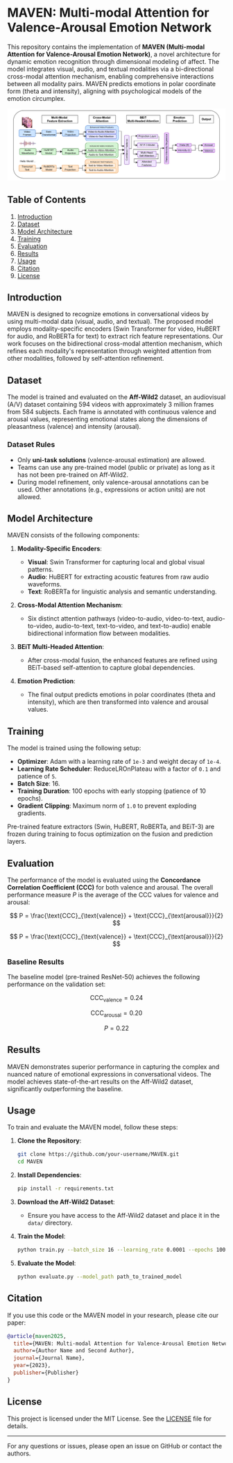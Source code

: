 # MAVEN: Multi-modal Attention for Valence-Arousal Emotion Network

This repository contains the implementation of **MAVEN (Multi-modal Attention for Valence-Arousal Emotion Network)**, a novel architecture for dynamic emotion recognition through dimensional modeling of affect. The model integrates visual, audio, and textual modalities via a bi-directional cross-modal attention mechanism, enabling comprehensive interactions between all modality pairs. MAVEN predicts emotions in polar coordinate form (theta and intensity), aligning with psychological models of the emotion circumplex.

![Architecture Diagram](architecture.jpg)

## Table of Contents
1. [Introduction](#introduction)
2. [Dataset](#dataset)
3. [Model Architecture](#model-architecture)
4. [Training](#training)
5. [Evaluation](#evaluation)
6. [Results](#results)
7. [Usage](#usage)
8. [Citation](#citation)
9. [License](#license)

## Introduction
MAVEN is designed to recognize emotions in conversational videos by using multi-modal data (visual, audio, and textual). The proposed model employs modality-specific encoders (Swin Transformer for video, HuBERT for audio, and RoBERTa for text) to extract rich feature representations. Our work focuses on the bidirectional cross-modal attention mechanism, which refines each modality's representation through weighted attention from other modalities, followed by self-attention refinement.

## Dataset
The model is trained and evaluated on the **Aff-Wild2** dataset, an audiovisual (A/V) dataset containing 594 videos with approximately 3 million frames from 584 subjects. Each frame is annotated with continuous valence and arousal values, representing emotional states along the dimensions of pleasantness (valence) and intensity (arousal).

### Dataset Rules
- Only **uni-task solutions** (valence-arousal estimation) are allowed.
- Teams can use any pre-trained model (public or private) as long as it has not been pre-trained on Aff-Wild2.
- During model refinement, only valence-arousal annotations can be used. Other annotations (e.g., expressions or action units) are not allowed.

## Model Architecture
MAVEN consists of the following components:
1. **Modality-Specific Encoders**:
   - **Visual**: Swin Transformer for capturing local and global visual patterns.
   - **Audio**: HuBERT for extracting acoustic features from raw audio waveforms.
   - **Text**: RoBERTa for linguistic analysis and semantic understanding.

2. **Cross-Modal Attention Mechanism**:
   - Six distinct attention pathways (video-to-audio, video-to-text, audio-to-video, audio-to-text, text-to-video, and text-to-audio) enable bidirectional information flow between modalities.

3. **BEiT Multi-Headed Attention**:
   - After cross-modal fusion, the enhanced features are refined using BEiT-based self-attention to capture global dependencies.

4. **Emotion Prediction**:
   - The final output predicts emotions in polar coordinates (theta and intensity), which are then transformed into valence and arousal values.

## Training
The model is trained using the following setup:
- **Optimizer**: Adam with a learning rate of `1e-3` and weight decay of `1e-4`.
- **Learning Rate Scheduler**: ReduceLROnPlateau with a factor of `0.1` and patience of `5`.
- **Batch Size**: 16.
- **Training Duration**: 100 epochs with early stopping (patience of 10 epochs).
- **Gradient Clipping**: Maximum norm of `1.0` to prevent exploding gradients.

Pre-trained feature extractors (Swin, HuBERT, RoBERTa, and BEiT-3) are frozen during training to focus optimization on the fusion and prediction layers.

## Evaluation

The performance of the model is evaluated using the **Concordance Correlation Coefficient (CCC)** for both valence and arousal. The overall performance measure $P$ is the average of the CCC values for valence and arousal:  

$$
P = \frac{\text{CCC}_{\text{valence}} + \text{CCC}_{\text{arousal}}}{2}
$$

$$
P = \frac{\text{CCC}_{\text{valence}} + \text{CCC}_{\text{arousal}}}{2}
$$


### Baseline Results
The baseline model (pre-trained ResNet-50) achieves the following performance on the validation set:

$$
\text{CCC}_{\text{valence}} = 0.24
$$

$$
\text{CCC}_{\text{arousal}} = 0.20
$$

$$
P = 0.22
$$

## Results
MAVEN demonstrates superior performance in capturing the complex and nuanced nature of emotional expressions in conversational videos. The model achieves state-of-the-art results on the Aff-Wild2 dataset, significantly outperforming the baseline.

## Usage
To train and evaluate the MAVEN model, follow these steps:

1. **Clone the Repository**:
   ```bash
   git clone https://github.com/your-username/MAVEN.git
   cd MAVEN
   ```

2. **Install Dependencies**:
   ```bash
   pip install -r requirements.txt
   ```

3. **Download the Aff-Wild2 Dataset**:
   - Ensure you have access to the Aff-Wild2 dataset and place it in the `data/` directory.

4. **Train the Model**:
   ```bash
   python train.py --batch_size 16 --learning_rate 0.0001 --epochs 100
   ```

5. **Evaluate the Model**:
   ```bash
   python evaluate.py --model_path path_to_trained_model
   ```

## Citation
If you use this code or the MAVEN model in your research, please cite our paper:

```bibtex
@article{maven2025,
  title={MAVEN: Multi-modal Attention for Valence-Arousal Emotion Network},
  author={Author Name and Second Author},
  journal={Journal Name},
  year={2023},
  publisher={Publisher}
}
```

## License
This project is licensed under the MIT License. See the [LICENSE](LICENSE) file for details.

---

For any questions or issues, please open an issue on GitHub or contact the authors.
